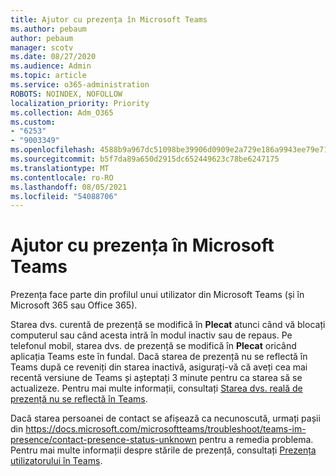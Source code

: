 ```yaml
---
title: Ajutor cu prezența în Microsoft Teams
ms.author: pebaum
author: pebaum
manager: scotv
ms.date: 08/27/2020
ms.audience: Admin
ms.topic: article
ms.service: o365-administration
ROBOTS: NOINDEX, NOFOLLOW
localization_priority: Priority
ms.collection: Adm_O365
ms.custom:
- "6253"
- "9003349"
ms.openlocfilehash: 4588b9a967dc51098be39906d0909e2a729e186a9943ee79e71d6ab50a666107
ms.sourcegitcommit: b5f7da89a650d2915dc652449623c78be6247175
ms.translationtype: MT
ms.contentlocale: ro-RO
ms.lasthandoff: 08/05/2021
ms.locfileid: "54088706"
---
```

# <a name="help-with-presence-in-microsoft-teams"></a>Ajutor cu prezența în Microsoft Teams

Prezența face parte din profilul unui utilizator din Microsoft Teams (și în Microsoft 365 sau Office 365). 

Starea dvs. curentă de prezență se modifică în  **Plecat**  atunci când vă blocați computerul sau când acesta intră în modul inactiv sau de repaus. Pe telefonul mobil, starea dvs. de prezență se modifică în **Plecat**  oricând aplicația Teams este în fundal. Dacă starea de prezență nu se reflectă în Teams după ce reveniți din starea inactivă, asigurați-vă că aveți cea mai recentă versiune de Teams și așteptați 3 minute pentru ca starea să se actualizeze. Pentru mai multe informații, consultați [Starea dvs. reală de prezență nu se reflectă în Teams](https://docs.microsoft.com/microsoftteams/troubleshoot/teams-im-presence/presence-not-show-actual-status).

Dacă starea persoanei de contact se afișează ca necunoscută, urmați pașii din https://docs.microsoft.com/microsoftteams/troubleshoot/teams-im-presence/contact-presence-status-unknown pentru a remedia problema.
Pentru mai multe informații despre stările de prezență, consultați [Prezența utilizatorului în Teams](https://docs.microsoft.com/microsoftteams/presence-admins).

